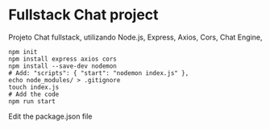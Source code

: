 # Fullstack Chat project
Projeto Chat fullstack, utilizando Node.js, Express, Axios, Cors, Chat Engine,<br>

 

```
npm init
npm install express axios cors
npm install --save-dev nodemon
# Add: "scripts": { "start": "nodemon index.js" },
echo node_modules/ > .gitignore
touch index.js
# Add the code
npm run start
```

Edit the package.json file